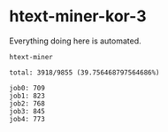 # htext-miner-kor-3

Everything doing here is automated.

```
htext-miner

total: 3918/9855 (39.756468797564686%)

job0: 709
job1: 823
job2: 768
job3: 845
job4: 773
```
